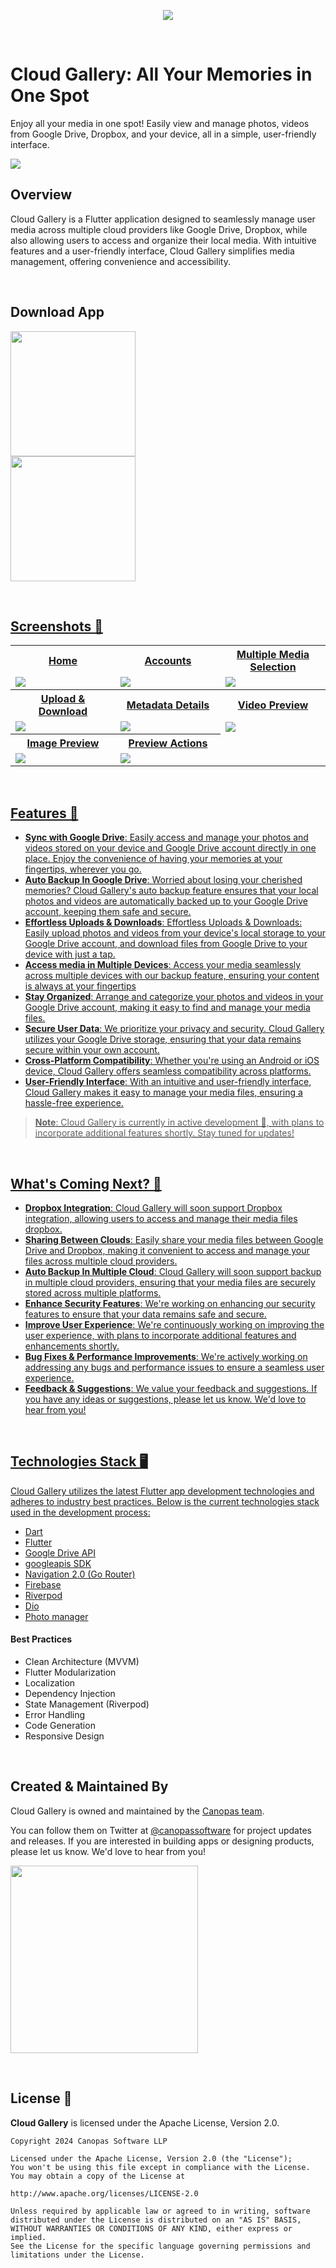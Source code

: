 <p align="center"> <a href="https://canopas.com/contact"><img src="./cta/cta-banner.png"></a></p>

<br/>

# Cloud Gallery: All Your Memories in One Spot

Enjoy all your media in one spot! Easily view and manage photos, videos from Google Drive, Dropbox,
and your device, all in a simple, user-friendly interface.

<img src="./screenshots/cloud-gallery-banner.jpg" />

<br/>

## Overview

Cloud Gallery is a Flutter application designed to seamlessly manage user media across multiple
cloud providers like Google Drive, Dropbox, while also allowing users to access and organize their
local media. With intuitive features and a user-friendly interface, Cloud Gallery simplifies media
management, offering convenience and accessibility.

<br/>

## Download App

<a href= "https://play.google.com/store/apps/"><img src="./cta/google-play.png" width="200" ></img>   
<a href="https://apps.apple.com/us/app/"><img src="./cta/app-store.png" width="200"></img>

<br/>

## Screenshots 📸

<table>
  <tr>
  <th width="33%" >Home</th>
  <th  width="33%" >Accounts</th>
   <th  width="33%" >Multiple Media Selection</th>
  </tr>
    <tr>
  <td><img src="./screenshots/home-light.png"/></td>
  <td> <img src="./screenshots/accounts-light.png"/> </td>
  <td><img src="./screenshots/selection-light.png" /></td>
  </tr>  
 <tr>
  <th  width="33%">Upload & Download</th>
   <th  width="33%">Metadata Details</th>
<th  width="33%">Video Preview</th>
  </tr>
    <tr>
  <td> <img src="./screenshots/transfer-light.png"  /> </td>
  <td> <img src="./screenshots/media-details-light.png" /> </td>
 <td> <img src="./screenshots/video-preview-light.png"  /> </td>

  </tr>  
<tr>
  <th width="33%">Image Preview</th>
  <th  width="33%">Preview Actions</th>
  </tr>
    <tr>
  <td><img src="./screenshots/image-preview-light.png" /></td>
  <td> <img src="./screenshots/image-preview-menu-light.png"  /> </td>
  </tr> 
</table>

<br/>

## Features 🌟

- **Sync with Google Drive**:  Easily access and manage your photos and videos stored on your device
  and Google Drive account directly in one place. Enjoy the convenience of having your memories at
  your fingertips, wherever you go.
- **Auto Backup In Google Drive**: Worried about losing your cherished memories? Cloud Gallery's
  auto backup feature ensures that your local photos and videos are automatically backed up to your
  Google Drive account, keeping them safe and secure.
- **Effortless Uploads & Downloads**: Effortless Uploads & Downloads: Easily upload photos and
  videos from your device's local storage to your Google Drive account, and download files from
  Google Drive to your device with just a tap.
- **Access media in Multiple Devices**: Access your media seamlessly across multiple devices with
  our backup feature, ensuring your content is always at your fingertips
- **Stay Organized**: Arrange and categorize your photos and videos in your Google Drive account,
  making it easy to find and manage your media files.
- **Secure User Data**: We prioritize your privacy and security. Cloud Gallery utilizes your Google
  Drive storage, ensuring that your data remains secure within your own account.
- **Cross-Platform Compatibility**: Whether you're using an Android or iOS device, Cloud Gallery
  offers seamless compatibility across platforms.
- **User-Friendly Interface**: With an intuitive and user-friendly interface, Cloud Gallery makes it
  easy to manage your media files, ensuring a hassle-free experience.

> **Note**: Cloud Gallery is currently in active development 🚧, with plans to incorporate additional
> features shortly. Stay tuned for updates!

<br/>

## What's Coming Next? 🚀

- **Dropbox Integration**: Cloud Gallery will soon support Dropbox integration, allowing users to
  access and manage their media files dropbox.
- **Sharing Between Clouds**: Easily share your media files between Google Drive and Dropbox, making
  it convenient to access and manage your files across multiple cloud providers.
- **Auto Backup In Multiple Cloud**: Cloud Gallery will soon support backup in multiple cloud
  providers, ensuring that your media files are securely stored across multiple platforms.
- **Enhance Security Features**: We're working on enhancing our security features to ensure that
  your data remains safe and secure.
- **Improve User Experience**: We're continuously working on improving the user experience, with
  plans to incorporate additional features and enhancements shortly.
- **Bug Fixes & Performance Improvements**: We're actively working on addressing any bugs and
  performance issues to ensure a seamless user experience.
- **Feedback & Suggestions**: We value your feedback and suggestions. If you have any ideas or
  suggestions, please let us know. We'd love to hear from you!

<br/>

## Technologies Stack 🖥️

Cloud Gallery utilizes the latest Flutter app development technologies and adheres to industry best
practices. Below is the current technologies stack used in the development process:

- [Dart](https://dart.dev/)
- [Flutter](https://flutter.dev/)
- [Google Drive API](https://developers.google.com/drive/api/guides/about-sdk)
- [googleapis SDK](https://pub.dev/packages/googleapis)
- [Navigation 2.0 (Go Router)](https://pub.dev/packages/go_router)
- [Firebase](https://firebase.google.com/)
- [Riverpod](https://riverpod.dev/)
- [Dio](https://pub.dev/packages/dio)
- [Photo manager](https://pub.dev/packages/photo_manager)

#### Best Practices

- Clean Architecture (MVVM)
- Flutter Modularization
- Localization
- Dependency Injection
- State Management (Riverpod)
- Error Handling
- Code Generation
- Responsive Design

<br/>

## Created & Maintained By

Cloud Gallery is owned and maintained by the [Canopas team](https://canopas.com/).

You can follow them on Twitter at [@canopassoftware](https://twitter.com/canopassoftware) for
project updates and releases. If you are interested in building apps or designing products, please
let us know. We'd love to hear from you!

<a href="https://canopas.com/contact"><img src="./cta/cta-button.png" width=300></a>

<br/>

## License 📄

**Cloud Gallery** is licensed under the Apache License, Version 2.0.

```
Copyright 2024 Canopas Software LLP

Licensed under the Apache License, Version 2.0 (the "License");
You won't be using this file except in compliance with the License.
You may obtain a copy of the License at

http://www.apache.org/licenses/LICENSE-2.0

Unless required by applicable law or agreed to in writing, software
distributed under the License is distributed on an "AS IS" BASIS,
WITHOUT WARRANTIES OR CONDITIONS OF ANY KIND, either express or implied.
See the License for the specific language governing permissions and
limitations under the License.
```